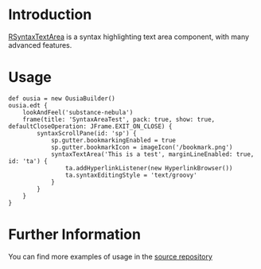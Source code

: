 # Introduction #

[RSyntaxTextArea](http://fifesoft.com/rsyntaxtextarea) is a syntax highlighting text area component, with many advanced features.

# Usage #

```
def ousia = new OusiaBuilder()
ousia.edt {
    lookAndFeel('substance-nebula')
    frame(title: 'SyntaxAreaTest', pack: true, show: true, defaultCloseOperation: JFrame.EXIT_ON_CLOSE) {
        syntaxScrollPane(id: 'sp') {
            sp.gutter.bookmarkingEnabled = true
            sp.gutter.bookmarkIcon = imageIcon('/bookmark.png')
            syntaxTextArea('This is a test', marginLineEnabled: true, id: 'ta') {
                ta.addHyperlinkListener(new HyperlinkBrowser())
                ta.syntaxEditingStyle = 'text/groovy'
            }
        }
    }
}
```

# Further Information #

You can find more examples of usage in the [source repository](http://code.google.com/p/ousia/source/browse/#hg/src/test/groovy/org/mnode/ousia)